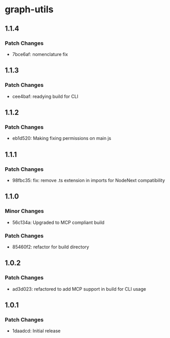 # graph-utils

## 1.1.4

### Patch Changes

- 7bce6af: nomenclature fix

## 1.1.3

### Patch Changes

- cee4baf: readying build for CLI

## 1.1.2

### Patch Changes

- eb1d520: Making fixing permissions on main js

## 1.1.1

### Patch Changes

- 98fbc35: fix: remove .ts extension in imports for NodeNext compatibility

## 1.1.0

### Minor Changes

- 56c134a: Upgraded to MCP compliant build

### Patch Changes

- 85460f2: refactor for build directory

## 1.0.2

### Patch Changes

- ad3d023: refactored to add MCP support in build for CLI usage

## 1.0.1

### Patch Changes

- 1daadcd: Initial release
